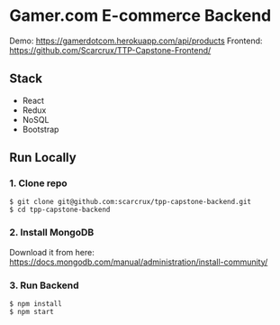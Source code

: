 # Gamer.com E-commerce Backend

Demo: https://gamerdotcom.herokuapp.com/api/products
Frontend: https://github.com/Scarcrux/TTP-Capstone-Frontend/

## Stack

<ul>
  <li>React</li>
  <li>Redux</li>
  <li>NoSQL</li>
  <li>Bootstrap</li>
</ul>

## Run Locally

### 1. Clone repo

```
$ git clone git@github.com:scarcrux/tpp-capstone-backend.git
$ cd tpp-capstone-backend
```

### 2. Install MongoDB

Download it from here: https://docs.mongodb.com/manual/administration/install-community/

### 3. Run Backend

```
$ npm install
$ npm start
